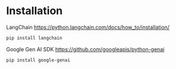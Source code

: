 # Installation

LangChain
https://python.langchain.com/docs/how_to/installation/
```bash
pip install langchain
```

Google Gen AI SDK
https://github.com/googleapis/python-genai
```bash
pip install google-genai
```